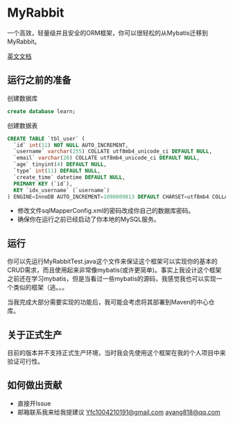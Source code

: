 # MyRabbit
一个高效，轻量级并且安全的ORM框架，你可以很轻松的从Mybatis迁移到MyRabbit。

[英文文档](README.md)

## 运行之前的准备
创建数据库
```sql
create database learn;
```
创建数据表
```sql
CREATE TABLE `tbl_user` (
  `id` int(11) NOT NULL AUTO_INCREMENT,
  `username` varchar(255) COLLATE utf8mb4_unicode_ci DEFAULT NULL,
  `email` varchar(20) COLLATE utf8mb4_unicode_ci DEFAULT NULL,
  `age` tinyint(4) DEFAULT NULL,
  `type` int(11) DEFAULT NULL,
  `create_time` datetime DEFAULT NULL,
  PRIMARY KEY (`id`),
  KEY `idx_username` (`username`)
) ENGINE=InnoDB AUTO_INCREMENT=1090809813 DEFAULT CHARSET=utf8mb4 COLLATE=utf8mb4_unicode_ci
```
- 修改文件sqlMapperConfig.xml的密码改成你自己的数据库密码。
- 确保你在运行之前已经启动了你本地的MySQL服务。

## 运行
你可以先运行MyRabbitTest.java这个文件来保证这个框架可以实现你的基本的CRUD需求，而且使用起来非常像mybatis(或许更简单)。事实上我设计这个框架之前还在学习mybatis，但是当看过一些mybatis的源码，我感觉我也可以实现一个类似的框架（逃。。。

当我完成大部分需要实现的功能后，我可能会考虑将其部署到Maven的中心仓库。

## 关于正式生产
目前的版本并不支持正式生产环境，当时我会先使用这个框架在我的个人项目中来验证可行性。

## 如何做出贡献
- 直接开Issue
- 邮箱联系我来给我提建议 Yfc1004210191@gmail.com ayang818@qq.com